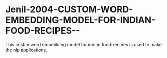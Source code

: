 # Jenil-2004-CUSTOM-WORD-EMBEDDING-MODEL-FOR-INDIAN-FOOD-RECIPES--
This custim word embedding model for indian food recipes is used to make the nlp applications.
